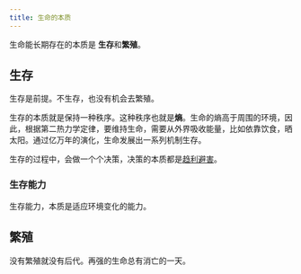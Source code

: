 ```yaml
---
title: 生命的本质
---
```


生命能长期存在的本质是 **生存**和**繁殖**。

## 生存
生存是前提。不生存，也没有机会去繁殖。

生存的本质就是保持一种秩序。这种秩序也就是**熵**。生命的熵高于周围的环境，因此，根据第二热力学定律，要维持生命，需要从外界吸收能量，比如依靠饮食，晒太阳。通过亿万年的演化，生命发展出一系列机制生存。

生存的过程中，会做一个个决策，决策的本质都是[趋利避害](./survival-strategy-seeking-benefits-and-avoiding-harm.md)。

### 生存能力
生存能力，本质是适应环境变化的能力。

## 繁殖
没有繁殖就没有后代。再强的生命总有消亡的一天。

